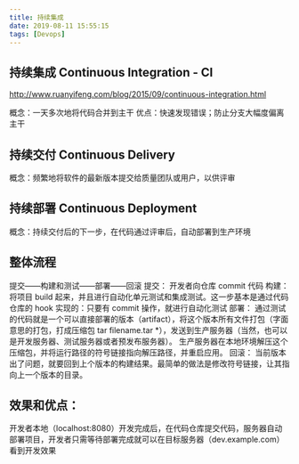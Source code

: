 ```yaml
---
title: 持续集成
date: 2019-08-11 15:55:15
tags: [Devops]
---
```


## 持续集成 Continuous Integration - CI

http://www.ruanyifeng.com/blog/2015/09/continuous-integration.html

概念：一天多次地将代码合并到主干
优点：快速发现错误；防止分支大幅度偏离主干

## 持续交付 Continuous Delivery

概念：频繁地将软件的最新版本提交给质量团队或用户，以供评审

## 持续部署 Continuous Deployment

概念：持续交付后的下一步，在代码通过评审后，自动部署到生产环境

## 整体流程

提交——构建和测试——部署——回滚
提交：
开发者向仓库 commit 代码
构建：
将项目 build 起来，并且进行自动化单元测试和集成测试。这一步基本是通过代码仓库的 hook 实现的：只要有 commit 操作，就进行自动化测试
部署：
通过测试的代码就是一个可以直接部署的版本（artifact），将这个版本所有文件打包（字面意思的打包，打成压缩包 tar filename.tar \*），发送到生产服务器（当然，也可以是开发服务器、测试服务器或者预发布服务器）。
生产服务器在本地环境解压这个压缩包，并将运行路径的符号链接指向解压路径，并重启应用。
回滚：
当前版本出了问题，就要回到上个版本的构建结果。最简单的做法是修改符号链接，让其指向上一个版本的目录。

## 效果和优点：

开发者本地（localhost:8080）开发完成后，在代码仓库提交代码，服务器自动部署项目，开发者只需等待部署完成就可以在目标服务器（dev.example.com）看到开发效果
